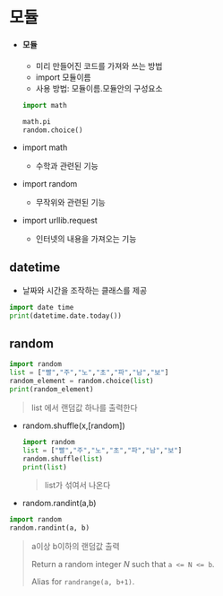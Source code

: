 # 모듈

- #### 모듈

  - 미리 만들어진 코드를 가져와 쓰는 방법
  - import 모듈이름
  - 사용 방법: 모듈이름.모듈안의 구성요소

  ````python
  import math
  
  math.pi
  random.choice()
  ````

  

- import math

  - 수학과 관련된 기능

- import random

  - 무작위와 관련된 기능

- import urllib.request

  - 인터넷의 내용을 가져오는 기능



## datetime

* 날짜와 시간을 조작하는 클래스를 제공

````python
import date time
print(datetime.date.today())
````



## random

````python
import random
list = ["빨","주","노","초","파","남","보"]
random_element = random.choice(list)
print(random_element)
````

> list 에서 랜덤값 하나를 출력한다



* random.shuffle(x,[random])

  ````python
  import random
  list = ["빨","주","노","초","파","남","보"]
  random.shuffle(list)
  print(list)
  ````

  > list가 섞여서 나온다



* random.randint(a,b)

````python
import random
random.randint(a, b)
````

> a이상 b이하의 랜덤값 출력
>
> Return a random integer *N* such that `a <= N <= b`. 
>
> Alias for `randrange(a, b+1)`.